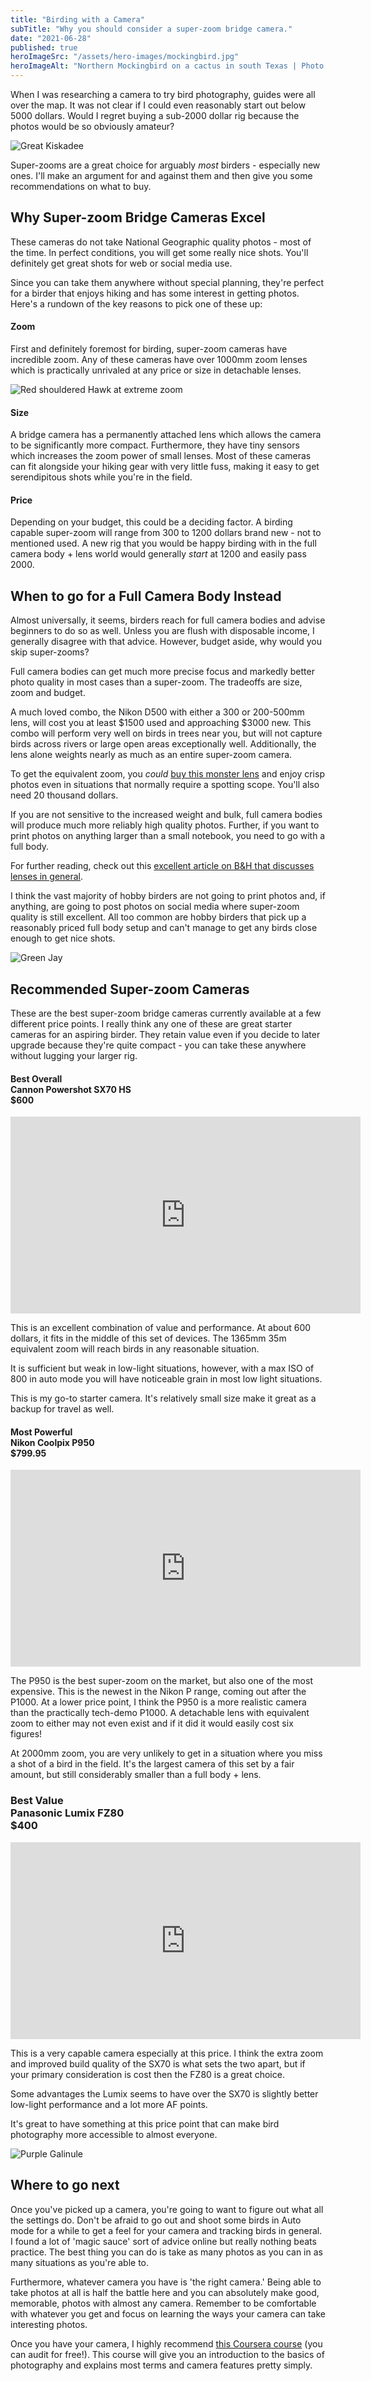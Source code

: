 ```yaml
---
title: "Birding with a Camera"
subTitle: "Why you should consider a super-zoom bridge camera."
date: "2021-06-28"
published: true
heroImageSrc: "/assets/hero-images/mockingbird.jpg"
heroImageAlt: "Northern Mockingbird on a cactus in south Texas | Photo by searchingforbirds.com"
---
```


When I was researching a camera to try bird photography, guides were all over the map. It was not clear if I could even reasonably start out below 5000 dollars. Would I regret buying a sub-2000 dollar rig because the photos would be so
obviously amateur?

![Great Kiskadee](/assets/birding-with-a-camera/kiskadee.jpg "Example of a nice superzoom photo. Great Kiskadee in South Texas | Image by searchingforbirds.com")

Super-zooms are a great choice for arguably *most* birders - especially new ones. I'll make an argument for and against them and then give you some recommendations on what to buy.

## Why Super-zoom Bridge Cameras Excel

These cameras do not take National Geographic quality photos - most of the time. In perfect conditions, you will get some really nice shots. You'll definitely get great shots for web or social media use.

Since you can take them anywhere without special planning, they're perfect for a birder that enjoys hiking and has some interest in getting photos. Here's a rundown of the key reasons to pick one of these up:

#### Zoom
First and definitely foremost for birding, super-zoom cameras have  incredible zoom. Any of these cameras have over 1000mm zoom lenses which is practically unrivaled at any price or size in detachable lenses.

![Red shouldered Hawk at extreme zoom](/assets/birding-with-a-camera/high-zoom.jpg "This photo of a Red-shouldered Hawk was taken at extreme zoom from across a river - a distance of nearly 200 yards | Image by searchingforbirds.com")

#### Size
A bridge camera has a permanently attached lens which allows the camera to be significantly more compact. Furthermore, they have tiny sensors which increases the zoom power of small lenses. Most of these cameras can fit alongside your hiking gear with very little fuss, making it easy to get serendipitous shots while you're in the field.

#### Price
Depending on your budget, this could be a deciding factor. A birding capable super-zoom will range from 300 to 1200 dollars brand new - not to mentioned used. A new rig that you would be happy birding with in the full camera body + lens world would generally *start* at 1200 and easily pass 2000.

## When to go for a Full Camera Body Instead

Almost universally, it seems, birders reach for full camera bodies and advise beginners to do so as well. Unless you are
flush with disposable income, I generally disagree with that advice. However, budget aside, why would you skip super-zooms?

Full camera bodies can get much more precise focus and markedly better photo quality in most cases than a super-zoom. The tradeoffs are size, zoom and budget.

A much loved combo, the Nikon D500 with either a 300 or 200-500mm lens, will cost you at least $1500 used and approaching $3000 new. This combo 
will perform very well on birds in trees near you, but will not capture birds across rivers or large open areas exceptionally well. Additionally,
the lens alone weights nearly as much as an entire super-zoom camera.

To get the equivalent zoom, you *could* [buy this monster lens](https://www.bhphotovideo.com/c/product/1691842-REG/canon_rf_1200mm_f_8_l.html) and
enjoy crisp photos even in situations that normally require a spotting scope. You'll also need 20 thousand dollars.

If you are not sensitive to the increased weight and bulk, full camera bodies will produce much more reliably high quality
photos. Further, if you want to print photos on anything larger than a small notebook, you need to go with a full body.

For further reading, check out this [excellent article on B&H that discusses lenses in general](https://www.bhphotovideo.com/explora/photography/tips-and-solutions/guide-birding-long-lenses).

I think the vast majority of hobby birders are not going to print photos and, if anything, are going to post photos on 
social media where super-zoom quality is still excellent. All too common are hobby birders that pick up a reasonably priced
full body setup and can't manage to get any birds close enough to get nice shots.

![Green Jay](/assets/birding-with-a-camera/green-jay.jpg "This photo of a Green Jay was taken relatively close-up from a bird blind. A full camera body may have produced a much crisper photo with better depth of field, but the superzoom certainly does not disappoint. | Image by searchingforbirds.com")

## Recommended Super-zoom Cameras

These are the best super-zoom bridge cameras currently available at a few different price points. I really think any one
of these are great starter cameras for an aspiring birder. They retain value even if you decide to later upgrade because 
they're quite compact - you can take these anywhere without lugging your larger rig.

#### Best Overall <br/> Cannon Powershot SX70 HS <br/> $600

<iframe width="560" height="315" src="https://www.youtube.com/embed/oIC5zTZL-1A" title="YouTube video player" frameborder="0" allow="accelerometer; autoplay; clipboard-write; encrypted-media; gyroscope; picture-in-picture" allowfullscreen></iframe>

This is an excellent combination of value and performance. At about 600 dollars, it fits in the middle of this set of
devices. The 1365mm 35m equivalent zoom will reach birds in any reasonable situation.

It is sufficient but weak in low-light situations, however, with a max ISO of 800 in auto mode you will have noticeable
grain in most low light situations.

This is my go-to starter camera. It's relatively small size make it great as a backup for travel as well.

#### Most Powerful <br/> Nikon Coolpix P950 <br/> $799.95

<iframe width="560" height="315" src="https://www.youtube.com/embed/ve4gbKIBFEE" title="YouTube video player" frameborder="0" allow="accelerometer; autoplay; clipboard-write; encrypted-media; gyroscope; picture-in-picture" allowfullscreen></iframe>

The P950 is the best super-zoom on the market, but also one of the most expensive. This is the newest in the Nikon P range, coming out after the P1000. At a lower price point, I think the P950 is a more realistic camera than the practically tech-demo P1000. A detachable lens with equivalent zoom to either may not even exist and if it did it would easily cost six figures!

At 2000mm zoom, you are very unlikely to get in a situation where you miss a shot of a bird in the field. It's the largest camera of this set by a fair amount, but still considerably smaller
than a full body + lens.

### Best Value <br/> Panasonic Lumix FZ80 <br /> $400

<iframe width="560" height="315" src="https://www.youtube.com/embed/8ENfdQvxJOY" title="YouTube video player" frameborder="0" allow="accelerometer; autoplay; clipboard-write; encrypted-media; gyroscope; picture-in-picture" allowfullscreen></iframe>

This is a very capable camera especially at this price. I think the extra zoom and improved build quality
of the SX70 is what sets the two apart, but if your primary consideration is cost then the FZ80 is a great choice.

Some advantages the Lumix seems to have over the SX70 is slightly better low-light performance and a lot more AF points.

It's great to have something at this price point that can make bird photography more accessible to almost everyone.

![Purple Galinule](/assets/birding-with-a-camera/purple-galinule.jpg "Purple Galinule photographed from the other side of a medium sized pond. Superzooms make water birds a little more accessible. | Image by searchingforbirds.com")

## Where to go next

Once you've picked up a camera, you're going to want to figure out what all the settings do. Don't be afraid to go out
and shoot some birds in Auto mode for a while to get a feel for your camera and tracking birds in general. I found a lot
of 'magic sauce' sort of advice online but really nothing beats practice. The best thing you can do is take
as many photos as you can in as many situations as you're able to.

Furthermore, whatever camera you have is 'the right camera.' Being able to take photos at all is half the battle here
and you can absolutely make good, memorable, photos with almost any camera. Remember to be comfortable with whatever you get
and focus on learning the ways your camera can take interesting photos.

Once you have your camera, I highly recommend
[this Coursera course](https://www.coursera.org/learn/exposure-photography) (you can audit for free!). This course
will give you an introduction to the basics of photography and explains most terms and camera features pretty simply.



